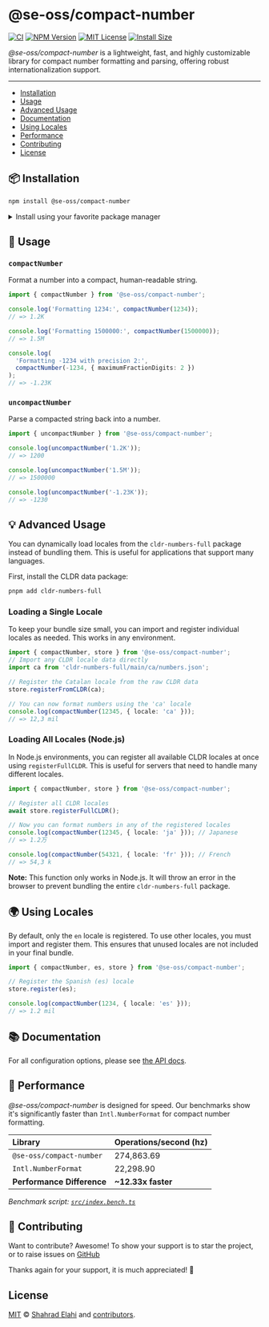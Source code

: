 # @se-oss/compact-number

[![CI](https://github.com/shahradelahi/compact-number/actions/workflows/ci.yml/badge.svg?branch=main&event=push)](https://github.com/shahradelahi/compact-number/actions/workflows/ci.yml)
[![NPM Version](https://img.shields.io/npm/v/@se-oss/compact-number.svg)](https://www.npmjs.com/package/@se-oss/compact-number)
[![MIT License](https://img.shields.io/badge/License-MIT-blue.svg?style=flat)](/LICENSE)
[![Install Size](https://packagephobia.com/badge?p=@se-oss/compact-number)](https://packagephobia.com/result?p=@se-oss/compact-number)

_@se-oss/compact-number_ is a lightweight, fast, and highly customizable library for compact number formatting and parsing, offering robust internationalization support.

---

- [Installation](#-installation)
- [Usage](#-usage)
- [Advanced Usage](#-advanced-usage)
- [Documentation](#-documentation)
- [Using Locales](#-using-locales)
- [Performance](#-performance)
- [Contributing](#-contributing)
- [License](#license)

## 📦 Installation

```bash
npm install @se-oss/compact-number
```

<details>
<summary>Install using your favorite package manager</summary>

**pnpm**

```bash
pnpm install @se-oss/compact-number
```

**yarn**

```bash
yarn add @se-oss/compact-number
```

</details>

## 📖 Usage

### `compactNumber`

Format a number into a compact, human-readable string.

```typescript
import { compactNumber } from '@se-oss/compact-number';

console.log('Formatting 1234:', compactNumber(1234));
// => 1.2K

console.log('Formatting 1500000:', compactNumber(1500000));
// => 1.5M

console.log(
  'Formatting -1234 with precision 2:',
  compactNumber(-1234, { maximumFractionDigits: 2 })
);
// => -1.23K
```

### `uncompactNumber`

Parse a compacted string back into a number.

```typescript
import { uncompactNumber } from '@se-oss/compact-number';

console.log(uncompactNumber('1.2K'));
// => 1200

console.log(uncompactNumber('1.5M'));
// => 1500000

console.log(uncompactNumber('-1.23K'));
// => -1230
```

## 💡 Advanced Usage

You can dynamically load locales from the `cldr-numbers-full` package instead of bundling them. This is useful for applications that support many languages.

First, install the CLDR data package:

```bash
pnpm add cldr-numbers-full
```

### Loading a Single Locale

To keep your bundle size small, you can import and register individual locales as needed. This works in any environment.

```typescript
import { compactNumber, store } from '@se-oss/compact-number';
// Import any CLDR locale data directly
import ca from 'cldr-numbers-full/main/ca/numbers.json';

// Register the Catalan locale from the raw CLDR data
store.registerFromCLDR(ca);

// You can now format numbers using the 'ca' locale
console.log(compactNumber(12345, { locale: 'ca' }));
// => 12,3 mil
```

### Loading All Locales (Node.js)

In Node.js environments, you can register all available CLDR locales at once using `registerFullCLDR`. This is useful for servers that need to handle many different locales.

```typescript
import { compactNumber, store } from '@se-oss/compact-number';

// Register all CLDR locales
await store.registerFullCLDR();

// Now you can format numbers in any of the registered locales
console.log(compactNumber(12345, { locale: 'ja' })); // Japanese
// => 1.2万

console.log(compactNumber(54321, { locale: 'fr' })); // French
// => 54,3 k
```

**Note:** This function only works in Node.js. It will throw an error in the browser to prevent bundling the entire `cldr-numbers-full` package.

## 🌍 Using Locales

By default, only the `en` locale is registered. To use other locales, you must import and register them. This ensures that unused locales are not included in your final bundle.

```typescript
import { compactNumber, es, store } from '@se-oss/compact-number';

// Register the Spanish (es) locale
store.register(es);

console.log(compactNumber(1234, { locale: 'es' }));
// => 1.2 mil
```

## 📚 Documentation

For all configuration options, please see [the API docs](https://www.jsdocs.io/package/@se-oss/compact-number).

## 🚀 Performance

_@se-oss/compact-number_ is designed for speed. Our benchmarks show it's significantly faster than `Intl.NumberFormat` for compact number formatting.

| Library                    | Operations/second (hz) |
| :------------------------- | :--------------------- |
| `@se-oss/compact-number`   | 274,863.69             |
| `Intl.NumberFormat`        | 22,298.90              |
| **Performance Difference** | **~12.33x faster**     |

_Benchmark script: [`src/index.bench.ts`](src/index.bench.ts)_

## 🤝 Contributing

Want to contribute? Awesome! To show your support is to star the project, or to raise issues on [GitHub](https://github.com/shahradelahi/compact-number)

Thanks again for your support, it is much appreciated! 🙏

## License

[MIT](/LICENSE) © [Shahrad Elahi](https://github.com/shahradelahi) and [contributors](https://github.com/shahradelahi/compact-number/graphs/contributors).
